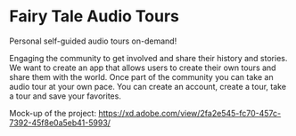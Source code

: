 # Fairy Tale Audio Tours

Personal self-guided audio tours on-demand!

Engaging the community to get involved and share their history and stories. We want to create an app that allows users to create their own tours and share them with the world. Once part of the community you can take an audio tour at your own pace. You can create an account, create a tour, take a tour and save your favorites. 

Mock-up of the project: https://xd.adobe.com/view/2fa2e545-fc70-457c-7392-45f8e0a5eb41-5993/
